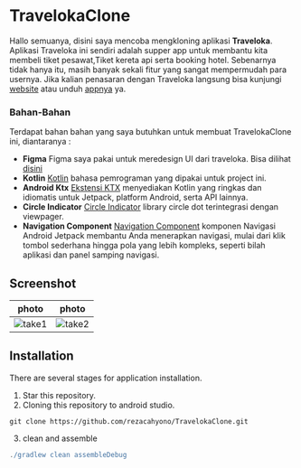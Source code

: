 
# TravelokaClone
Hallo semuanya, disini saya mencoba mengkloning aplikasi __Traveloka__. Aplikasi Traveloka ini sendiri adalah supper app untuk membantu
kita membeli tiket pesawat,Tiket kereta api serta booking hotel. Sebenarnya tidak hanya itu, masih banyak sekali fitur yang sangat mempermudah para usernya.
Jika kalian penasaran dengan Traveloka langsung bisa kunjungi [website](https://www.traveloka.com/en-id/) atau unduh [appnya](https://play.google.com/store/search?q=traveloka&c=apps) ya.

### Bahan-Bahan
Terdapat bahan bahan yang saya butuhkan untuk membuat TravelokaClone ini, diantaranya :
- __Figma__
  Figma saya pakai untuk meredesign UI dari traveloka. Bisa dilihat [disini](https://www.figma.com/file/ZuclYn5ByLmo24Uz30LCco/Traveloka-Clone?node-id=0%3A1)
- __Kotlin__
  [Kotlin](https://kotlinlang.org/) bahasa pemrograman yang dipakai untuk project ini.
- __Android Ktx__
[Ekstensi KTX](https://developer.android.com/kotlin/ktx?hl=id&gclid=Cj0KCQjwr4eYBhDrARIsANPywCh-HbLDD56eN7jQ5AKNPMFwK_agIfsd9aTYKBRZxgS9szDymB-fl8gaAhDQEALw_wcB&gclsrc=aw.ds) menyediakan Kotlin yang ringkas dan idiomatis untuk Jetpack, platform Android, serta API lainnya.
- __Circle Indicator__
[Circle Indicator](https://github.com/tommybuonomo/dotsindicator) library circle dot terintegrasi dengan viewpager.
- __Navigation Component__
[Navigation Component](https://developer.android.com/guide/navigation?gclid=Cj0KCQjw1bqZBhDXARIsANTjCPJaSev_r1EOpl2Ns1KvNE4c0VG-d7PXHspdRhEIf1lgfTZ1aiYB-8UaAsMLEALw_wcB&gclsrc=aw.ds) komponen Navigasi Android Jetpack membantu Anda menerapkan navigasi, mulai dari klik tombol sederhana hingga pola yang lebih kompleks, seperti bilah aplikasi dan panel samping navigasi.

## Screenshot
| photo | photo |
|-------|-------|
|![take1](screenshot/Screenshot_20220924_184159.png)|![take2](screenshot/Screenshot_20220924_184243.png)|

## Installation
There are several stages for application installation.
1. Star this repository.
2. Cloning this repository to android studio. 
```git
git clone https://github.com/rezacahyono/TravelokaClone.git
```
3. clean and assemble
``` gradle
./gradlew clean assembleDebug
```
